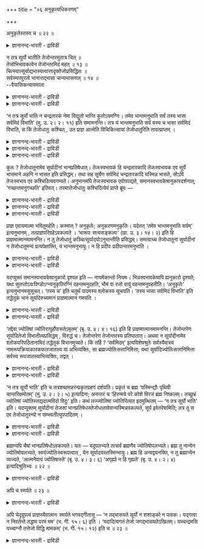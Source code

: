+++
title = "०६ अनुकृत्यधिकरणम्"

+++

अनुकृतेस्तस्य च ॥ २२ ॥  
<details><summary>ज्ञानानन्द-भारती - द्राविडी</summary>

अऩुक्रुदेस्तस्य स ॥ २२ ॥
</details>

न तत्र सूर्यो भातीति तेजोन्तरमुतात्र चित् ॥  
तेजोभिभावकत्वेन तेजोन्तरमिदं महत् ॥ १३ ॥  
चित्स्यात्सूर्याद्यभास्यत्वात्तादृक्तेजोप्रसिद्धितः ॥  
सर्वस्मात्पुरतो भानात्तद्भासा चान्यभासनात् ॥ १४ ॥  
--वैयासिकन्यायमाला

<details><summary>ज्ञानानन्द-भारती - द्राविडी</summary>

"अवरिडत्तिल् सूर्यऩ् पिरगासिक्किऱदिल्लै” ऎऩ्बदु वेऱु तेजसा? अल्लदु इङ्गे सैदऩ्यमा? (मऱ्ऱ) तेजस्कळै पिरयोजऩमऱ्ऱदागच् चॆय्युम् तऩ्मैयिऩाल् इदु पॆरिदायुळ्ळ वेऱॊरु तेजस्।
</details>

<details><summary>ज्ञानानन्द-भारती - द्राविडी</summary>

सूर्यऩ् मुदलियऩवैगळाल् पिरगासप्पडुत्त मुडियाददिऩालुम्, ( सूर्यऩ् मुदलियदिऩ् तेजसै वीणागच् चॆय्यक्कूडिय) अप्पडियुळ्ळवेऱु तेजस् इरुप्पदाग पिरसित्तियिल्लाददिऩालुम् सैदऩ्यमागत् ताऩ् इरुक्क वेण्डुम्। (उलगत्तिल् पिरगासिक्किऱ) ऎल्लावऱ्ऱिऱ्कुम् मुऩ्ऩालेये पिरगासित्तुक् कॊण्डिरुप्पदाल् अदऩुडैय पिरगासत्तिऩाल् ताऩ् मऱ्ऱवैगळ् पिरगासिक्किऩ्ऱऩ।
</details>

‘न तत्र सूर्यो भाति न चन्द्रतारकं नेमा विद्युतो भान्ति कुतोऽयमग्निः। तमेव भान्तमनुभाति सर्वं तस्य भासा सर्वमिदं विभाति’ (मु. उ. २। २। ११) इति समामनन्ति। तत्र यं भान्तमनुभाति सर्वं यस्य च भासा सर्वमिदं विभाति, स किं तेजोधातुः कश्चित् , उत प्राज्ञ आत्मेति विचिकित्सायां तेजोधातुरिति तावत्प्राप्तम् ।

<details><summary>ज्ञानानन्द-भारती - द्राविडी</summary>

ऎऩ्ऱ मुण्डगोबनिषत् मन्दिरत्तिल् सूर्यऩ् मुदलाऩ ऎल्ला ज्योदिस्सैयुम् पिरगासप् पडुत्तुवदागक् कूऱप्पडुम् पिरगास वस्तु, सूर्यऩ् मुदलिय ऎल्ला ज्योदिस्सैयुम् ऒळि मङ्गच्चॆय्युम् अबूर्वमाऩ पॆरिय ज्योदिस्सा अल्लदु सैदऩ्य ज्योदिस्सा ऎऩ्ऱु सन्देहम्। न तत्र सूर्यो भाति ऎऩ्बदऱ्कु अदु वन्दुविट्टाल् सूर्यऩ् मुदलियवै पिरगासिक्कादु ऎऩ्ऱु अर्त्तम्। सूर्यऩ् पिरगासिक्कुम् पॊऴुदु सन्दिरऩ् मुदलियवैगळिऩ् ऒळि मङ्गिप् पोवदुबोल, अदु वन्दुविट्टाल् सूर्यादिगळिऩ् ऒळिमङ्गि विडुगिऱदु। आगवे सूर्यादिगळै मङ्गच्चॆय्युम् अदुवुम् इवैगळैक् काट्टिलुम् अदिग प्रगासमुळ्ळ, इदु पोऩ्ऱ अबूर्वमाऩ ज्योदिदाऩ् ऎऩ्ऱु पूर्वबक्षम्। पूर्वबक्षत्तिल् (तत्र ऎऩ्बदु। सति सप्तमी इप्पॊऴुदु सूर्यादिगळ् प्रगासित्तुक् कॊण्डिरुप्पदाल् वरुङ्गालत्तिल् अन्द ज्योदिस् वन्दुविट्टाल् सूर्यादिगळ् पिरगासिक्कादु ऎऩ्ऱुबॊरुळ्।
</details>

<details><summary>ज्ञानानन्द-भारती - द्राविडी</summary>

स्वयम् ज्योदियाऩ पिरह्मम्दाऩ् इन्द मन्दिरत्तिल् कूऱप्पडुगिऱदु ऎऩ्ऱु सित्तान्दम् TET ऎऩ्बदु विषय सप्तमि। सैदऩ्य ज्योदिस्साल् ऒळियुडऩ् विळङ्गुगिऱ सूर्यादिगळ् अदै पिरगासप्पडुत्तादु। अबूर्वमाऩ ज्योदिस् पिरसित् तमायिल्लै। ऎल्लावऱ्ऱिऱ्कुम् मुऩ्ऩाल् इरुन्दु कॊण्डु पिरगासिक्किऱदु पिरह्मम्। तत्र ऎऩ्ऱ पदत्ताल् कूऱप्पडुवदु स्वयम् ज्योदियाऩ पिरह्मम् अञ्दर्: अदै अणुसरित्तु ऎल्लाम् पिरगासिप्पदाल् मऱ्ऱदाल् अदैप्पिरगासप्पडुत्त मुडियादु। मेलुम् TP 'ि अदऩ् ऒळियाल्दाऩ् मऱ्ऱवै ऒळियुळ्ळदाग विळङ्गुगिऱदु। तऩियाऩ इदऱ्कु पिरगासम् किडैयादु ऎऩ्बदु सूत्रार्त्तम्\]
</details>

<details><summary>ज्ञानानन्द-भारती - द्राविडी</summary>

“अदऩिडत्तिल् सूर्यऩ् पिरगासिक्कादु सन्दिरऩुम्, नक्षत्तिरङ्गळुम् पिरगासिक्कादु। इन्द मिऩ्ऩल्गळुम् पिरगासिक्कादु। इन्द अक्ऩि ऎप्पडि पिरगासिक्कुम्? पिरगासिक्किऱ अदै अऩुसरित्ते ऎल्लाम् पिरगासिक्किऱदु; अदऩुडैय पिरगासत्तिऩाल् इदु ऎल्लाम् पिरगासिक् किऱदु” (मुण्डग २-२-१०) ऎऩ्ऱु सॊल्लु किऱार्गळ्। अङ्गे, पिरगासिक्किऱ ऎदै अऩुसरित्तु ऎल्लाम् पिरगासिक्किऱदो, ऎदऩुडैय पिरगासत्तिऩाल् इदु ऎल्लाम् पिरगासिक्किऱदो, अदु एदो तेजोदादुवा (पिरगासमुळ्ळ वस्तुवा) अल्लदु पिराक्ञऩाऩ (ञाऩ स्वरूबियाऩ) आत्मावा ऎऩ्ऱु सन्देहम् वरुम्बोदु।
</details>

कुतः ? तेजोधातूनामेव सूर्यादीनां भानप्रतिषेधात्। तेजःस्वभावकं हि चन्द्रतारकादि तेजःस्वभावक एव सूर्ये भासमाने अहनि न भासत इति प्रसिद्धम्। तथा सह सूर्येण सर्वमिदं चन्द्रतारकादि यस्मिन्न भासते, सोऽपि तेजःस्वभाव एव कश्चिदित्यवगम्यते। अनुभानमपि तेजःस्वभावक एवोपपद्यते, समानस्वभावकेष्वनुकारदर्शनात्; ‘गच्छन्तमनुगच्छति’ इतिवत्। तस्मात्तेजोधातुः कश्चिदित्येवं प्राप्ते ब्रूमः —

<details><summary>ज्ञानानन्द-भारती - द्राविडी</summary>

पूर्वबक्षम्: तेजोदादु ऎऩ्ऱु एऱ्पडुगिऱदु। ऎदऩाल्? तेजो तादुक्कळायिरुक्कुम् सूर्यऩ् मुदलाऩवैगळुक्के पिरगासम् मऱुक्कप्पट्टिरुप्पदाल्, तेजसै स्वबावमागवुडैय सन्दिरऩ् नक्षत्तिरम् मुदलियवै, तेजस् स्वबावमागवेयुळ्ळ सूर्यऩ् पगलिल् पिरगासिक्कुम्बोदु, पिरगासिप्पदिल्लै ऎऩ्बदु अल्लवा पिरसित्तम्? अप्पडिये सूर्यऩुडऩ् सेर्न्दु सन्दिरऩ् नक्षत्रम् मुदलिय इदु ऎल्लाम् ऎदु इरुक्कुम् पॊऴुदु पिरगासिप्पदिल्लैयो अदुवुम् तेजस् स्वबा वमुळ्ळ एदोवॊऩ्ऱुदाऩ् ऎऩ्ऱु अऱियप् पडुगिऱदु।
</details>

<details><summary>ज्ञानानन्द-भारती - द्राविडी</summary>

समाऩमाऩ स्वबावमुळ्ळवैगळुक्कुळ्ळेये अऩुगारम् (अऩुसरित्तल्) काणुवदाल्, अऩुसरित्तु पिरगासिप्पदु ऎऩ्बदुम् तेजस् स्वबावमुळ्ळदिल्दाऩ् पॊरुत्तमागुम् पोगिऱवऩै अऩुसरित्तुप् पोगिऱाऩ् ऎऩ्बदैप्पोल।
</details>

<details><summary>ज्ञानानन्द-भारती - द्राविडी</summary>

आगैयाल् एदो ऒरु तेजोदादु, ऎऩ्ऱु।
</details>

प्राज्ञ एवायमात्मा भवितुमर्हति। कस्मात् ? अनुकृतेः; अनुकरणमनुकृतिः। यदेतत् ‘तमेव भान्तमनुभाति सर्वम्’ इत्यनुभानम् , तत्प्राज्ञपरिग्रहेऽवकल्पते । ‘भारूपः सत्यसङ्कल्पः’ (छा. उ. ३। १४। २) इति हि प्राज्ञमात्मानमामनन्ति। न तु तेजोधातुं कञ्चित्सूर्यादयोऽनुभान्तीति प्रसिद्धम्। समत्वाच्च तेजोधातूनां सूर्यादीनां न तेजोधातुमन्यं प्रत्यपेक्षास्ति, यं भान्तमनुभायुः। न हि प्रदीपः प्रदीपान्तरमनुभाति ।

<details><summary>ज्ञानानन्द-भारती - द्राविडी</summary>

सित्तान्दम्: इप्पडि वरुम् पोदु सॊल्गिऱोम्। इदु पिराक्ञऩाऩ आत्मावाग इरुप्पदुदाऩ् न्यायम्। एऩ्? “अऩुगिरुदियिऩाल्” अऩुगिरुदि ऎऩ्बदु अऩुगरणम्, ‘पिरगासिक्किऱ अवरैये अऩुसरित्तु ऎल्लाम् पिरगासिक्किऱदु' ऎऩ्ऱु इन्द अऩुसरित्तुप् पिरगासिप्पदु ऎदुवो, अदु पिराक्ञऩै ऎडुत्तुक् कॊण्डाल् पॊरुन्दुम्; "पिरगासस्वरूबर्, तैयसङ् गल्बर्" (सान्। ३-१४-२) ऎऩ्ऱु पिराक्ञऩाऩ आत्मावै अल्लवा सॊल्गिऱार्गळ्?
</details>

<details><summary>ज्ञानानन्द-भारती - द्राविडी</summary>

सूर्यऩ् मुदलाऩवैगळो ऎन्द तेजोदादु वैयुम् अऩुसरित्तुप् पिरगासिप्पदाग पिरसित्तमिल्लै। सूर्यऩ् मुदलाऩ तेजो तादुक्कळुक्कु समाऩमाऩ तऩ्मैयिरुप्पदाल्, पिरगासिक्किऱ ऎदैयऩुसरित्तुप् पिरगासिक्कुमो अन्द वेऱु तेजोदादु विषयमाग अबेक्षै किडैयादु। ऒरु तीबम् मऱ्ऱॊरु तीबत्तै अऩुसरित्तुप् पिरगासिक्किऱदिल्लैयल्लवा।
</details>

यदप्युक्तं समानस्वभावकेष्वनुकारो दृश्यत इति — नायमेकान्तो नियमः। भिन्नस्वभावकेष्वपि ह्यनुकारो दृश्यते; यथा सुतप्तोऽयःपिण्डोऽग्न्यनुकृतिरग्निं दहन्तमनुदहति, भौमं वा रजो वायुं वहन्तमनुवहतीति। ‘अनुकृतेः’ इत्यनुभानमसुसूचत्। ‘तस्य च’ इति चतुर्थं पादमस्य श्लोकस्य सूचयति। ‘तस्य भासा सर्वमिदं विभाति’ इति तद्धेतुकं भानं सूर्यादेरुच्यमानं प्राज्ञमात्मानं गमयति ।

<details><summary>ज्ञानानन्द-भारती - द्राविडी</summary>

समाऩ स्वबावमुळ्ळवैगळुक्कुत् ताऩ् अऩुगरणम् काणप्पडुगिऱदॆऩ्ऱु ऎदु सॊल्लप् पट्टदो, इन्द नियमम् अप्पडियेदाऩ् ऎऩ्बदु किडैयादु, वेऱुबट्ट स्वबावमुळ्ळवैगळुक्कुम् अऩुगरणम् काणप्पडुगिऱदु अल्लवा? नऩ्गु काय्च्चिऩ इरुम्बुक्कट्टि अक्ऩियै अऩुगरणम् सॆय्वदाग सुडुगिऱ अक्ऩियै अऩुसरित्तु सुडुगिऱदु; अल्लदु, पूमियै सेर्न्द तूळि वीसिक्कॊण्डिरुक्कुम् वायुवै अऩुसरित्तु वीसुगिऱदु (सञ्जरिक्किऱदु) ऎप्पडियो अप्पडि
</details>

<details><summary>ज्ञानानन्द-भारती - द्राविडी</summary>

‘सूत्रत्तदिल् अनुक्रुदे:' ऎऩ्बदु अऩुबा ऩत्तै सूसिप्पित्तदु ‘अदऩुडैयवुम्' ऎऩ्बदु इन्द मन्दिर सुलोगत्तिऩ् नाऩ्गाम् पादत्तै सूसिप्पिक्किऱदु। 'अदऩुडैय पिरगासत्तिऩाल् इदु ऎल्लाम् पिरगासिक्किऱदु' ऎऩ्ऱु सूर्यऩ् मुदलियदिऩ् पिरगासम् अदैक् कारणमायुडैयदाग सॊल्लप्पडुवदु पिराक्ञऩाऩ आत्मावै अऱिविक्किऱदु।
</details>

‘तद्देवा ज्योतिषां ज्योतिरायुर्होपासतेऽमृतम्’ (बृ. उ. ४। ४। १६) इति हि प्राज्ञमात्मानमामनन्ति। तेजोन्तरेण सूर्यादितेजो विभातीत्यप्रसिद्धम् , विरुद्धं च। तेजोन्तरेण तेजोन्तरस्य प्रतिघातात्। अथवा न सूर्यादीनामेव श्लोकपरिपठितानामिदं तद्धेतुकं विभानमुच्यते। किं तर्हि ? ‘सर्वमिदम्’ इत्यविशेषश्रुतेः सर्वस्यैवास्य नामरूपक्रियाकारकफलजातस्य या अभिव्यक्तिः, सा ब्रह्मज्योतिःसत्तानिमित्ता; यथा सूर्यादिज्योतिःसत्तानिमित्ता सर्वस्य रूपजातस्याभिव्यक्तिः, तद्वत् ।

<details><summary>ज्ञानानन्द-भारती - द्राविडी</summary>

'ज्योदिस्कळुक्कु ज्योदिस्साय् आयुसाग अमिरुदमायिरुक्कुम् अदै तेवर्गळ् उबासिक्किऱार्गळ्' (पिरुहत् ४-४-१६) ऎऩ्ऱल्लवा पिराक्ञऩाऩ आत्मावै सॊल्लुगिऱार्गळ्। वेऱु तेजसिऩाल् सूर्यऩ् मुदलियदिऩ् तेजस् पिरगासिक्किऱदॆऩ्बदु पिरसित्तमिल्लै; वेऱु तेजसिऩाल् मऱ्ऱ तेजुसुक्कु इडैञ्जलिरुप्पदाल्, विरुत्तम् कूड।
</details>

<details><summary>ज्ञानानन्द-भारती - द्राविडी</summary>

अल्लदु, अदैक् कारणमायुळ्ळ पिरगासम् ऎऩ्बदु सुलोगत्तिल् कण्ड सूर्यऩ् मुदलाऩवैगळुक्कु मात्तिरम् सॊल्लप्पडुगिऱदॆऩ्बदिल्लै, अप्पडिया ऩाल् ऎऩ्ऩ? ‘इदु ऎल्लाम्' ऎऩ्ऱु विसेषमिल्लामले सॊल्लियिरुप्पदाल्, नामम् रूबम् किरियै कारगम् पलऩ् ऎऩ्ऱ समूहमागिय इन्द ऎल्लावऱ्ऱिऩुडैयवे ऎन्द तॆळिवाय्त् तॆरिवदुण्डो, अदु पिरह्ममागिऱ ज्योदिस्सिऩ् इरुप्पै निमित्तमायुळ्ळदु। ऎप्पडि सूर्य वॆळिच्चत्तिऩ् इरुप्पै निमित्तमायुळ्ळदाग ऎल्ला रूब समूहङ्गळिऩ् तॆळिवाय् तॆरिदलो अदैप्पोल।
</details>

‘न तत्र सूर्यो भाति’ इति च तत्रशब्दमाहरन्प्रकृतग्रहणं दर्शयति। प्रकृतं च ब्रह्म ‘यस्मिन्द्यौः पृथिवी चान्तरिक्षमोतम्’ (मु. उ. २। २। ५) इत्यादिना; अनन्तरं च ‘हिरण्मये परे कोशे विरजं ब्रह्म निष्कलम्। तच्छुभ्रं ज्योतिषां ज्योतिस्तद्यदात्मविदो विदुः’ इति। कथं तज्ज्योतिषां ज्योतिरित्यत इदमुत्थितम् — ‘न तत्र सूर्यो भाति’ इति। यदप्युक्तम् सूर्यादीनां तेजसां भानप्रतिषेधस्तेजोधातावेवान्यस्मिन्नवकल्पते, सूर्य इवेतरेषामिति; तत्र तु स एव तेजोधातुरन्यो न सम्भवतीत्युपपादितम् ।

<details><summary>ज्ञानानन्द-भारती - द्राविडी</summary>

'अदऩिडत्तिल् सूर्यऩ् पिरगासिक्किऱदिल्लै' ऎऩ्ऱु ‘अदऩिडत्तिल्' ऎऩ्ऱ सप्तत्तैक् कॊण्डुवन्दु पिरगिरुदत्तै किरहिक्क वेण्डुमॆऩ्बदै काट्टुगिऱदु। पिरगिरुदमायिरुप्पदो पिरह्मम्, 'ऎदऩिडत्तिल् त्युलोगम् पिरुदिवी अन्दरिक्षमुम् कोर्क्कप्पट्टिरुक् किऱदो' (मुण्डग २-२-५) ऎऩ्बदु मुदलियदाल्। पिऱ्पाडुम्, 'तङ्गमयमाऩ उत्तममाऩ कोसत्तिल् अऴुक्किल्लामल् अवयवमिल्लामल् पिरह्मम्। अदु सुत्तम्, ज्योदिस्कळुक्कु ज्योदिस्। ऎदै आत्मावै अऱिन्दवर्गळ् अऱिगिऱार्गळो अदु' ऎऩ्ऱु। अदु ऎप्पडि ज्योदिस्कळुक्कु ज्योदिस् ऎऩ्बदऱ्काग ‘अदऩिडत्तिल् सूर्यऩ् पिरगासिक् किऱदिल्लै' ऎऩ्ऱ इदु एऱ्पट्टिरुक्किऱदु।
</details>

<details><summary>ज्ञानानन्द-भारती - द्राविडी</summary>

सूर्यऩ् मुदलाऩ तेजस्कळुक्कु वेऱु तेजोदादु इरुन्दाल्दाऩ् पिरगासत्तिऱ्कु तडैयि रुक्कुम्, सूर्यऩ् इरुक्कुम्बोदु मऱ्ऱवैगळुक्कुप् पोल, ऎऩ्ऱु ऎदु सॊल्लप्पट्टदो, अव्विषयत्तिल् अवरेदाऩ् तेजोदादु वेऱु किडैयादॆऩ्ऱु ऎडुत्तुक् काट्टप्पट्टदु।
</details>

ब्रह्मण्यपि चैषां भानप्रतिषेधोऽवकल्पते। यतः — यदुपलभ्यते तत्सर्वं ब्रह्मणैव ज्योतिषोपलभ्यते। ब्रह्म तु नान्येन ज्योतिषोपलभ्यते, स्वयंज्योतिःस्वरूपत्वात् , येन सूर्यादयस्तस्मिन्भायुः। ब्रह्म हि अन्यद्व्यनक्ति, न तु ब्रह्मान्येन व्यज्यते, ‘आत्मनैवायं ज्योतिषास्ते’ (बृ. उ. ४। ३। ६) ‘अगृह्यो न हि गृह्यते’ (बृ. उ. ४। २। ४) इत्यादिश्रुतिभ्यः ॥ २२ ॥

<details><summary>ज्ञानानन्द-भारती - द्राविडी</summary>

मेलुम्, पिरह्मत्तिऩिडत्तिल् इवैगळुडैय पिरगासत्तिऱ्कु मऱुप्पु पॊरुन्दुम्, एऩॆऩ्ऱाल् ऎदु काणप्पडुगिऱदो अदु ऎल्लाम् पिरह्ममागिऱ ज्योदिसिऩालेये काणप्पडुगिऱदु; पिरह्ममो स्वयम् पिरगास स्वरूबमुळ्ळदाल् वेऱु ऎन्द ज्योदिसिऩालुम् काणप्पडुवदिल्लै, ऎदऩाल् सूर्यऩ् मुदलाऩवै अदिल् पिरगासिक्कुमो। पिरह्ममो मऱ्ऱदै विळक्कुगिऱदे तविर वेऱु ऎदिऩालुम् विळक्कप्पडुवदिल्लै, 'आत्मावागिऱ ज्योदिसिऩाल्दाऩ् इवऩ् इरुक्किऱाऩ्” (पिरुह् ४-३-६), "किरहिक्कमुडियादवर् किरहिक्कप्पडुवदिल्लै अल्लवा” (पिरुहत् ४-२-४) ऎऩ्बदु मुदलिय सुरुदिगळाल्।
</details>

अपि च स्मर्यते ॥ २३ ॥  
<details><summary>ज्ञानानन्द-भारती - द्राविडी</summary>

अबि स स्मर्यदे ॥ २३ ॥
</details>

अपि चेदृग्रूपत्वं प्राज्ञस्यैवात्मनः स्मर्यते भगवद्गीतासु — ‘न तद्भासयते सूर्यो न शशाङ्को न पावकः। यद्गत्वा न निवर्तन्ते तद्धाम परमं मम’ (भ. गी. १५। ६) इति । ‘यदादित्यगतं तेजो जगद्भासयतेऽखिलम्। यच्चन्द्रमसि यच्चाग्नौ तत्तेजो विद्धि मामकम्’ (भ. गी. १५। १२) इति च ॥ २३ ॥

<details><summary>ज्ञानानन्द-भारती - द्राविडी</summary>

मेलुम् इन्द स्वरूबमुळ्ळ तऩ्मै पिराक्ञऩाऩ आत्माविऱ्कुत्ताऩ् पगवत् कीदैयिल् स्मरिक्कप्पडुगिऱदु, 'अदै सूर्यऩ् पिरगासप् पडुत्तुवदिल्लै। सन्दिरऩुमिल्लै, अक्ऩियुमिल्लै', 'ऎदै अडैन्दाल् तिरुम्बुवदिल्लैयो अदु ऎऩ्ऩुडैय मेलाऩ इरुप्पिडम्' ऎऩ्ऱुम्, सूरियऩिड मुळ्ळदाय् ऎन्द तेजस् जगत्तुप् पूरावैयुम् पिरगासप्पडुत्तुगिऱदो, ऎदु सन्दिरऩिडत्तिलिरुक्किऱदो, ऎदु अक्ऩियिलुमिरुक्किऱदो अन्द तेजस् ऎऩ्ऩुडैयदु ऎऩ्ऱु अऱिन्दुगॊळ्' (कीदै १५-६, १२) ऎऩ्ऱुम्।
</details>

